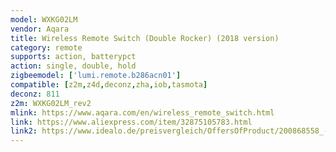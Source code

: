 ```yaml
---
model: WXKG02LM
vendor: Aqara
title: Wireless Remote Switch (Double Rocker) (2018 version)
category: remote
supports: action, batterypct
action: single, double, hold
zigbeemodel: ['lumi.remote.b286acn01']
compatible: [z2m,z4d,deconz,zha,iob,tasmota]
deconz: 811
z2m: WXKG02LM_rev2
mlink: https://www.aqara.com/en/wireless_remote_switch.html
link: https://www.aliexpress.com/item/32875105783.html
link2: https://www.idealo.de/preisvergleich/OffersOfProduct/200868558_-wxkg02lm-aqara.html
---
```

